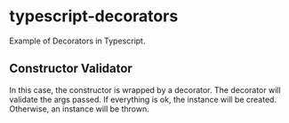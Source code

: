 # typescript-decorators

Example of Decorators in Typescript.

## Constructor Validator
In this case, the constructor is wrapped by a decorator. The decorator will validate the args passed. If everything is ok, the instance will be created. Otherwise, an instance will be thrown.
 
